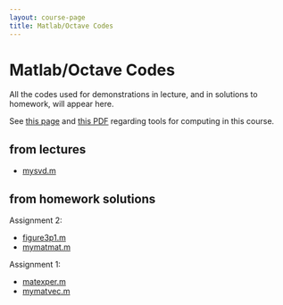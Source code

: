 ```yaml
---
layout: course-page
title: Matlab/Octave Codes
---
```


# Matlab/Octave Codes

All the codes used for demonstrations in lecture, and in solutions to homework, will appear here.

See [this page](computing) and [this PDF](https://bueler.github.io/compareMOP.pdf) regarding tools for computing in this course.

## from lectures

  * [mysvd.m](assets/codes/F25/mysvd.m)

## from homework solutions

Assignment 2:

  * [figure3p1.m](assets/codes/F25/figure3p1.m)
  * [mymatmat.m](assets/codes/F25/mymatmat.m)

Assignment 1:

  * [matexper.m](assets/codes/F25/matexper.m)
  * [mymatvec.m](assets/codes/F25/mymatvec.m)
